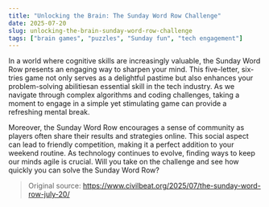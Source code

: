 ```yaml
---
title: "Unlocking the Brain: The Sunday Word Row Challenge"
date: 2025-07-20
slug: unlocking-the-brain-sunday-word-row-challenge
tags: ["brain games", "puzzles", "Sunday fun", "tech engagement"]
---
```


In a world where cognitive skills are increasingly valuable, the Sunday Word Row presents an engaging way to sharpen your mind. This five-letter, six-tries game not only serves as a delightful pastime but also enhances your problem-solving abilitiesan essential skill in the tech industry. As we navigate through complex algorithms and coding challenges, taking a moment to engage in a simple yet stimulating game can provide a refreshing mental break.

Moreover, the Sunday Word Row encourages a sense of community as players often share their results and strategies online. This social aspect can lead to friendly competition, making it a perfect addition to your weekend routine. As technology continues to evolve, finding ways to keep our minds agile is crucial. Will you take on the challenge and see how quickly you can solve the Sunday Word Row?
> Original source: https://www.civilbeat.org/2025/07/the-sunday-word-row-july-20/